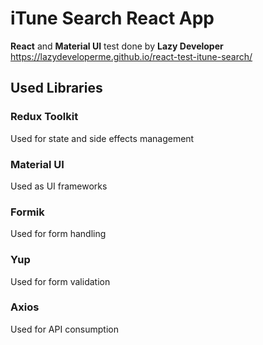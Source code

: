 # iTune Search React App
**React** and **Material UI** test done by **Lazy Developer**
https://lazydeveloperme.github.io/react-test-itune-search/

## Used Libraries

### Redux Toolkit
Used for state and side effects management

### Material UI
Used as UI frameworks

### Formik
Used for form handling

### Yup
Used for form validation

### Axios
Used for API consumption